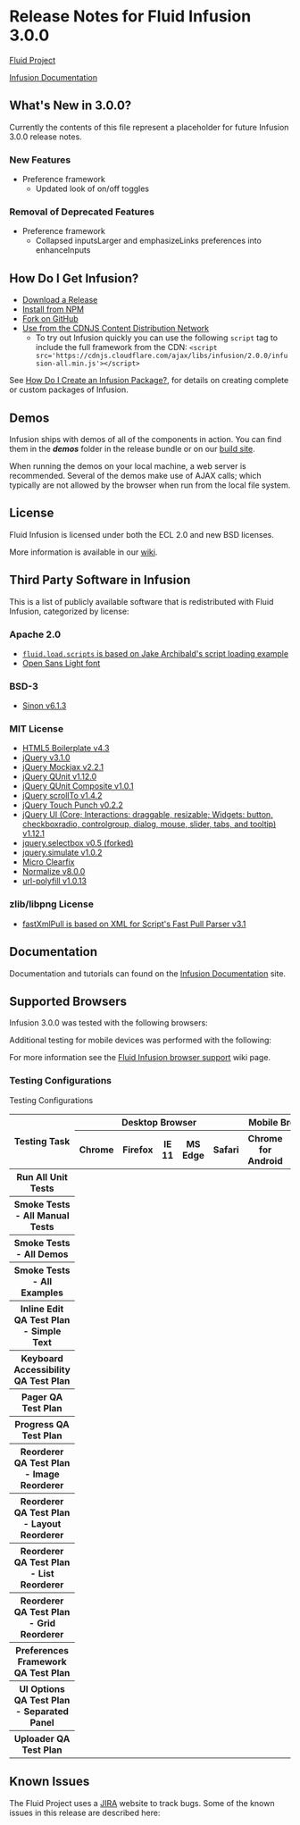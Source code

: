 # Release Notes for Fluid Infusion 3.0.0

[Fluid Project](http://fluidproject.org)

[Infusion Documentation](https://github.com/fluid-project/infusion-docs)

## What's New in 3.0.0?

Currently the contents of this file represent a placeholder for future Infusion 3.0.0 release notes.

### New Features

* Preference framework
  * Updated look of on/off toggles

### Removal of Deprecated Features

* Preference framework
  * Collapsed inputsLarger and emphasizeLinks preferences into enhanceInputs

## How Do I Get Infusion?

* [Download a Release](https://github.com/fluid-project/infusion/releases)
* [Install from NPM](https://www.npmjs.com/package/infusion)
* [Fork on GitHub](https://github.com/fluid-project/infusion)
* [Use from the CDNJS Content Distribution Network](https://cdnjs.com/libraries/infusion)
  * To try out Infusion quickly you can use the following `script` tag to include the full framework from the CDN:
    `<script src='https://cdnjs.cloudflare.com/ajax/libs/infusion/2.0.0/infusion-all.min.js'></script>`

See [How Do I Create an Infusion Package?](README.md#how-do-i-create-an-infusion-package), for details on creating
complete or custom packages of Infusion.

## Demos

Infusion ships with demos of all of the components in action. You can find them in the _**demos**_ folder in the release
bundle or on our [build site](http://build.fluidproject.org/).

When running the demos on your local machine, a web server is recommended. Several of the demos make use of AJAX calls;
which typically are not allowed by the browser when run from the local file system.

## License

Fluid Infusion is licensed under both the ECL 2.0 and new BSD licenses.

More information is available in our [wiki](http://wiki.fluidproject.org/display/fluid/Fluid+Licensing).

## Third Party Software in Infusion

This is a list of publicly available software that is redistributed with Fluid Infusion,
categorized by license:

### Apache 2.0

* [`fluid.load.scripts` is based on Jake Archibald's script loading example](
  http://www.html5rocks.com/en/tutorials/speed/script-loading/#toc-dom-rescue)
* [Open Sans Light font](http://www.google.com/fonts/specimen/Open+Sans)

### BSD-3

* [Sinon v6.1.3](http://sinonjs.org)

### MIT License

* [HTML5 Boilerplate v4.3](http://html5boilerplate.com/)
* [jQuery v3.1.0](http://jquery.com/)
* [jQuery Mockjax v2.2.1](https://github.com/jakerella/jquery-mockjax)
* [jQuery QUnit v1.12.0](http://qunitjs.com)
* [jQuery QUnit Composite v1.0.1](https://github.com/jquery/qunit-composite)
* [jQuery scrollTo v1.4.2](http://flesler.blogspot.com/2007/10/jqueryscrollto.html)
* [jQuery Touch Punch v0.2.2](http://touchpunch.furf.com/)
* [jQuery UI (Core; Interactions: draggable, resizable; Widgets: button, checkboxradio, controlgroup, dialog, mouse,
  slider, tabs, and tooltip) v1.12.1](http://ui.jquery.com/)
* [jquery.selectbox v0.5 (forked)](https://github.com/fluid-project/jquery.selectbox)
* [jquery.simulate v1.0.2](https://github.com/eduardolundgren/jquery-simulate)
* [Micro Clearfix](http://nicolasgallagher.com/micro-clearfix-hack/)
* [Normalize v8.0.0](https://necolas.github.io/normalize.css/)
* [url-polyfill v1.0.13](https://github.com/lifaon74/url-polyfill)

### zlib/libpng License

* [fastXmlPull is based on XML for Script's Fast Pull Parser v3.1](
  http://wiki.fluidproject.org/display/fluid/Licensing+for+fastXmlPull.js)

## Documentation

Documentation and tutorials can found on the [Infusion Documentation](
http://docs.fluidproject.org/infusion/development/) site.

## Supported Browsers

Infusion 3.0.0 was tested with the following browsers:

Additional testing for mobile devices was performed with the following:

For more information see the [Fluid Infusion browser support](
https://wiki.fluidproject.org/display/fluid/Prior+Browser+Support) wiki page.

### Testing Configurations

<table>
    <summary>Testing Configurations</summary>
    <thead>
        <tr>
            <th rowspan="2">Testing Task</th>
            <th colspan="5">Desktop Browser</th>
            <th colspan="2">Mobile Browser</th>
        </tr>
        <tr>
            <th>Chrome</th>
            <th>Firefox</th>
            <th>IE 11</th>
            <th>MS Edge</th>
            <th>Safari</th>
            <th>Chrome for Android</th>
            <th>Safari iOS</th>
        </tr>
    </thead>
    <tbody>
        <tr>
            <th>Run All Unit Tests</th>
            <td></td>
            <td></td>
            <td></td>
            <td></td>
            <td></td>
            <td></td>
            <td></td>
        </tr>
        <tr>
            <th>Smoke Tests - All Manual Tests</th>
            <td></td>
            <td></td>
            <td></td>
            <td></td>
            <td></td>
            <td></td>
            <td></td>
        </tr>
        <tr>
            <th>Smoke Tests - All Demos</th>
            <td></td>
            <td></td>
            <td></td>
            <td></td>
            <td></td>
            <td></td>
            <td></td>
        </tr>
        <tr>
            <th>Smoke Tests - All Examples</th>
            <td></td>
            <td></td>
            <td></td>
            <td></td>
            <td></td>
            <td></td>
            <td></td>
        </tr>
        <tr>
            <th>Inline Edit QA Test Plan - Simple Text</th>
            <td></td>
            <td></td>
            <td></td>
            <td></td>
            <td></td>
            <td></td>
            <td></td>
        </tr>
        <tr>
            <th>Keyboard Accessibility QA Test Plan</th>
            <td></td>
            <td></td>
            <td></td>
            <td></td>
            <td></td>
            <td></td>
            <td></td>
        </tr>
        <tr>
            <th>Pager QA Test Plan</th>
            <td></td>
            <td></td>
            <td></td>
            <td></td>
            <td></td>
            <td></td>
            <td></td>
        </tr>
        <tr>
            <th>Progress QA Test Plan</th>
            <td></td>
            <td></td>
            <td></td>
            <td></td>
            <td></td>
            <td></td>
            <td></td>
        </tr>
        <tr>
            <th>Reorderer QA Test Plan - Image Reorderer</th>
            <td></td>
            <td></td>
            <td></td>
            <td></td>
            <td></td>
            <td></td>
            <td></td>
        </tr>
        <tr>
            <th>Reorderer QA Test Plan - Layout Reorderer</th>
            <td></td>
            <td></td>
            <td></td>
            <td></td>
            <td></td>
            <td></td>
            <td></td>
        </tr>
        <tr>
            <th>Reorderer QA Test Plan - List Reorderer</th>
            <td></td>
            <td></td>
            <td></td>
            <td></td>
            <td></td>
            <td></td>
            <td></td>
        </tr>
        <tr>
            <th>Reorderer QA Test Plan - Grid Reorderer</th>
            <td></td>
            <td></td>
            <td></td>
            <td></td>
            <td></td>
            <td></td>
            <td></td>
        </tr>
        <tr>
            <th>Preferences Framework QA Test Plan</th>
            <td></td>
            <td></td>
            <td></td>
            <td></td>
            <td></td>
            <td></td>
            <td></td>
        </tr>
        <tr>
            <th>UI Options QA Test Plan - Separated Panel</th>
            <td></td>
            <td></td>
            <td></td>
            <td></td>
            <td></td>
            <td></td>
            <td></td>
        </tr>
        <tr>
            <th>Uploader QA Test Plan</th>
            <td></td>
            <td></td>
            <td></td>
            <td></td>
            <td></td>
            <td></td>
            <td></td>
        </tr>
    </tbody>
</table>

## Known Issues

The Fluid Project uses a [JIRA](http://issues.fluidproject.org) website to track bugs. Some of the known issues in this
release are described here:

